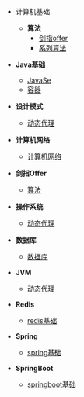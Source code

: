 
* 计算机基础

  * **算法**
    * [剑指offer](./docs/剑指offer.md)
    * [系列算法](./docs/系列算法.md)

- **Java基础**
  
  -  [JavaSe](./docs/JavaSe.md)
  -  [容器](./docs/容器.md)
  
- **设计模式**
  
  - [动态代理](./docs/设计模式.md)
  
- **计算机网络**

  - [计算机网络](./docs/计算机网络.md)

- **剑指Offer**

  - [算法](./docs/剑指offer.md)

- **操作系统**

  - [动态代理](./docs/操作系统.md)

- **数据库**

  - [数据库](./docs/数据库.md)

- **JVM**

  - [动态代理](./docs/JVM.md)

- **Redis**

  - [redis基础](./docs/redis.md)

- **Spring**

  - [spring基础](./docs/Spring.md)

- **SpringBoot**

  - [springboot基础](./docs/springboot.md)

  


